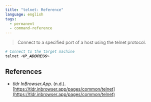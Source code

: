 ```yaml
---
title: "telnet: Reference"
language: english
tags:
  - permanent
  - command-reference
---
```



> Connect to a specified port of a host using the telnet protocol.

```bash
# Connect to the target machine
telnet <𝑰𝑷_𝑨𝑫𝑫𝑹𝑬𝑺𝑺>
```

## References

- _tldr InBrowser.App_. (n.d.). [https://tldr.inbrowser.app/pages/common/telnet](https://tldr.inbrowser.app/pages/common/telnet)
